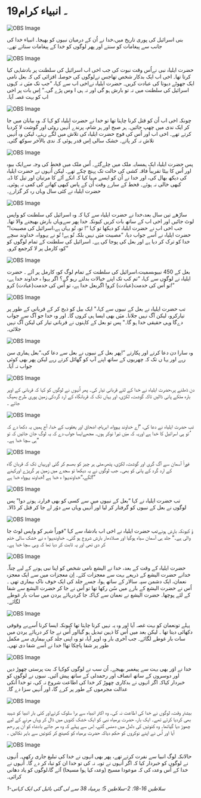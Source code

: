 # 19۔ انبیاء کرام

![OBS Image](https://cdn.door43.org/obs/jpg/360px/obs-en-19-01.jpg)

بنی اسرائیل کی پوری تاریخ میں،خدا نے اُن کے درمیان نبیوں کو بھیجا۔ انبیاء خدا کی جانب سے پیغامات کو سنتے اور پھر لوگوں کو خدا کے پیغامات سناتے تھے۔

![OBS Image](https://cdn.door43.org/obs/jpg/360px/obs-en-19-02.jpg)

حضرت ایلیاہ نبی نےاُس وقت نبوت کی جب اخی اب اسرائیل کی سلطنت پر بادشاہی کیا کرتا تھا۔ اخی اب ایک بدکار شخص تھاجس نےلوگوں کی حوصلہ افزائی کی کہ بعل نامی ایک جھوٹے دیوتا کی عبادت کریں۔ حضرت ایلیاہ نےاخی اب سے کہا، “جب تک میَں نہ کہوں اسرائیل کی سلطنت میں نہ تو بارش ہو گی اور نہ ہی ا وس پڑے گی۔” اِس بات پر اخی اب کو بہت غصہ آیا۔

![OBS Image](https://cdn.door43.org/obs/jpg/360px/obs-en-19-03.jpg)

چونکہ اخی اب اُن کو قتل کرنا چاہتا تھا تو خدا نے حضرت ایلیاہ کو کہا کہ وہ بیابان میں جا کر ایک ندی میں چھپ جائیں۔ ہر صبح اور ہر شام، پرندے اُنہیں روٹی اور گوشت لا کردیا کرتے تھے۔ اخی اب اور اُس کی فوج حضرت ایلیاہ کی تلاش میں لگے رہتے، لیکن وہ اُنہیں تلاش نہ کر پاتے۔ خشک سالی اِس قدر ہوئی کہ ندی بالآخر سوکھ گئی۔

![OBS Image](https://cdn.door43.org/obs/jpg/360px/obs-en-19-04.jpg)

پس حضرت ایلیاہ ایک ہمسایہ ملک میں چلےگئے۔ اُس ملک میں قحط کی وجہ سےایک بیوہ اور اُس کا بیٹا تقریباً فاقہ کشی کی حالت تک پہنچ چکے تھے۔ لیکن اُنہوں نے حضرت ایلیاہ کی دیکھ بھال کی، اور خدا نے اُن کو ایسے مہیا کیا کہ انکے آٹے کا مرتبان اور تیل کا ڈبہ کبھی خالی نہ ہوئے۔ قحط کے سارے وقت اُن کے پاس کبھی کھانے کی کمی نہ ہوئی۔ حضرت ایلیاہ نے کئی سال وہاں رہ کر گزارے۔

![OBS Image](https://cdn.door43.org/obs/jpg/360px/obs-en-19-05.jpg)

ساڑھے تین سال بعد،خدا نے حضرت ایلیاہ سے کہا کہ وہ اسرائیل کی سلطنت کو واپس لوٹ جائیں اور اخی اب کے ساتھ بات کریں کیونکہ خدا پھر سےوہاں بارش بھیجنے والا تھا۔ جب اخی اب نے حضرت ایلیاہ کو دیکھا تو کہا “! تو، تُو یہاں ہے،اسرائیل کی مصیبت!” حضرت ایلیاہ نے اُسے جواب دیا، “مصیبت میَں نہیں بلکہ تُو ہے! تُو نے یہوواہ، خداوند سچے خدا کو ترک کر دیا ہے اور بعل کی پوجا کی ہے۔ اسرائیل کی سلطنت کے تمام لوگوں کو کوہ کارمل پر لا کرجمع کرو۔”

![OBS Image](https://cdn.door43.org/obs/jpg/360px/obs-en-19-06.jpg)

بعل کے 450 نبیوںسمیت،اسرائیل کی سلطنت کے تمام لوگ کوہِ کارمل پر آئے ۔ حضرت ایلیاہ نے لوگوں سے کہا، “تم کب تک اپنے خیالات بدلتے رہو گے؟ اگر یہوا ہ خداوند خدا ہے، تو اُس کی خدمت(عبادت) کرو! اگربعل خدا ہے، تو اُس کی خدمت(عبادت) کرو!”

![OBS Image](https://cdn.door43.org/obs/jpg/360px/obs-en-19-07.jpg)

تب حضرت ایلیاہ نے بعل کے نبیوں سے کہا،" ایک بیل کو ذبح کر کے قربانی کے طور پر تیارکرو، لیکن آگ نہیں جلانا۔ میَں بھی ایسا ہی کروں گا۔ اور وہ خدا جو آگ سے جواب دےگا وہی حقیقی خدا ہو گا۔" پس تو بعل کے کاہنوں نے قربانی تیار کی لیکن آگ نہیں جلائی۔

![OBS Image](https://cdn.door43.org/obs/jpg/360px/obs-en-19-08.jpg)

پھر بعل کے نبیوں نے بعل سے دعا کی،“بعل ہماری سن!‎” وہ سارا دن دعا کرتے اور پکارتے رہے اور یہا ں تک کہ چھریوں کے ساتھ اپنے آپ کو گھائل کرتے رہے لیکن پھر بھی کوئی جواب نہ آیا۔

![OBS Image](https://cdn.door43.org/obs/jpg/360px/obs-en-19-09.jpg)

دن ڈھلنے پر،حضرت ایلیاہ نے خدا کے لئے قربانی تیار کی۔ پھر اُنہوں نے لوگوں کو کہا کہ قربانی کے اوپر بارہ مٹکے پانی ڈالیں تاکہ گوشت، لکڑی، اور یہاں تک کہ قربانگاہ کے ارد گردکی زمین پوری طرح بھیگ جائے ۔

![OBS Image](https://cdn.door43.org/obs/jpg/360px/obs-en-19-10.jpg)

تب حضرت ایلیاہ نے دعا کی، “اَے خداوند یہوواہ، ابرہام، اضحاق اور یعقوب کے خدا، آج ہمیں یہ دکھا دے کہ ُتو ہی اسرائیل کا خدا ہے اوریہ کہ میَں تیرا نوکر ہوں۔ مجھےایسا جواب دے کہ یہ لوگ جان جائیں کہ تو ہی سچا خدا ہے۔”

![OBS Image](https://cdn.door43.org/obs/jpg/360px/obs-en-19-11.jpg)

فوراً آسمان سے آگ گری اور گوشت، لکڑی، پتھر،مٹی ہر چیز کو بھسم کر گئی اوریہاں تک کہ قربان گاہ کے ارد گرد کے پانی کو بھی۔ جب لوگوں نے یہ دیکھا تو سجدے میں زمین پر گرپڑے اورکہنے لگے،“خداوندیہوا ہ خدا ہے !خداوند یہوواہ خدا ہے!”

![OBS Image](https://cdn.door43.org/obs/jpg/360px/obs-en-19-12.jpg)

تب حضرت ایلیاہ نے کہا “بعل کے نبیوں میں سے کسی کو بھی فرارنہ ہونے دو!” پس لوگوں نے بعل کے نبیوں کو گرفتار کر لیا اور اُنہیں وہاں سے دوُر لے جا کر قتل کر ڈالا۔

![OBS Image](https://cdn.door43.org/obs/jpg/360px/obs-en-19-13.jpg)

تب حضرت ایلیاہ نے اخی اب بادشاہ سے کہا “فوراً شہر کو واپس لوٹ جا‎ؤ کیونکہ بارش ہونے والی ہے۔” جلد ہی آسمان سیاہ ہوگیا اور مسلادھار بارش شروع ہو گئی۔ خداوندیہوا ہ نے خشک سالی ختم کر دی تھی اور یہ ثابت کر دیا تھا کہ وہی سچا خدا ہے۔

![OBS Image](https://cdn.door43.org/obs/jpg/360px/obs-en-19-14.jpg)

حضرت ایلیاہ کے وقت کے بعد، خدا نے الیشع نامی شخص کو اپنا نبی ہونے کے لیے چناّ۔ خدانے حضرت الیشع کے ذریعے بہت سے معجزات کئے۔ اِن معجزات میں سے ایک معجزہ نعمان، ایک دشمن سپہ سالار کے ساتھ ہوا، جسے جلد کی ایک خوف ناک بیماری تھی ۔ اُس نے حضرت الیشع کے بارے میں سُن رکھا تھا تو اُس نے جا کر حضرت الیشع سے شفا کے لئے پوچھا۔ حضرت الیشع نے نعمان سے کہاکہ جا کردریائے یردن میں سات بار غوطے لگائے۔

![OBS Image](https://cdn.door43.org/obs/jpg/360px/obs-en-19-15.jpg)

پہلے تونعمان کو بہت غصہ آیا اور وہ یہ نہیں کرنا چاہتا تھا کیونکہ ایسا کرنا اُسےبے وقوفی دکھائی دیتا تھا ۔ لیکن بعد میں اُس کا ذہین تبدیل ہو گیااور اُس نے جا کر دریائے یردن میں سات بار غوطے لگائے۔ جب آخری بار وہ اوپر آیا، تو وہ اپنی جلد کی بیماری سے مکمل طور پر شفا پاچکا تھا! خدا نے اُسے شفا دی تھی۔

![OBS Image](https://cdn.door43.org/obs/jpg/360px/obs-en-19-16.jpg)

خدا نے اوَر بھی بہت سے پیغمبر بھیجے۔ اُن سب نے لوگوں کوکہا کہ بت پرستی چھوڑ دیں اور دوسروں کے ساتھ انصاف اور رحمدلی کے ساتھ پیش آئیں۔ نبیوں نے لوگوں کو خبردار کیاکہ اگر انہوں نے بدکاری چھوڑ کر خدا کی اطاعت شروع نہ کی، تو خدا اُنکی عدالت مجرموں کے طور پر کرے گا، اور اُنہیں سزا دے گا۔

![OBS Image](https://cdn.door43.org/obs/jpg/360px/obs-en-19-17.jpg)

بیشتر وقت، لوگوں نے خدا کی اطاعت نہ کی۔ وہ اکثر انبیاء سے برا سلوک کرتےاور کئی بار انبیا کو شہید بھی کردیا کرتے تھے۔ ایک بار، حضرت یرمیاہ نبی کو ایک خشک کنویں میں ڈال کر وہاں مرنے کے لیے چھوڑ دیا گیاتھا۔ وہ کنوئيں کی دلدل میں دھنس گئے، اِس سے پہلے کہ وہ مر جاتے بادشاہ کو اُن پر رحم آیا اور اُس نے اپنے نوکروں کو حکم دیاکہ حضرت یرمیاہ کو کھینچ کر کنوئيں سے باہر نکالیں ۔

![OBS Image](https://cdn.door43.org/obs/jpg/360px/obs-en-19-18.jpg)

حالانکہ لوگ انبیا سے نفرت کرتے تھے، پھر بھی انہوں نے خدا کی تبلیغ جاری رکھی۔ اُنہوں نے لوگوں کو خبردار کیا کہ اگر اُنہوں نے توبہ نہ کی تو خدا ان کو تباہ کر دے گا۔ اُنہوں نے خدا کے اُس وعدہ کی کہ موعودا مسیح (وعدہ کیا ہوا مسیحا) آئے گا،لوگوں کو یاد دھانی کرائی۔

_1-سلاطین 16-18؛ 2-سلاطین 5؛ یرمیاہ 38 سے لی گئی بائبل کی ایک کہانی_